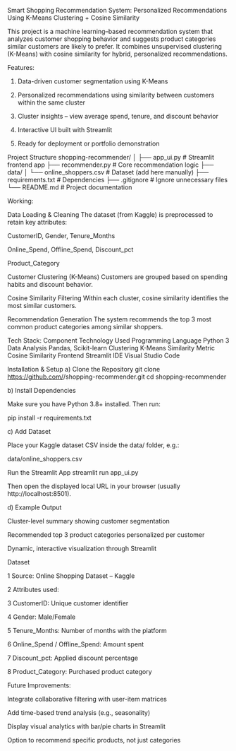 Smart Shopping Recommendation System:
Personalized Recommendations Using K-Means Clustering + Cosine Similarity

This project is a machine learning–based recommendation system that analyzes customer shopping behavior and suggests product categories similar customers are likely to prefer. It combines unsupervised clustering (K-Means) with cosine similarity for hybrid, personalized recommendations.

Features:

1) Data-driven customer segmentation using K-Means

2) Personalized recommendations using similarity between customers within the same cluster

3) Cluster insights – view average spend, tenure, and discount behavior

4) Interactive UI built with Streamlit

5) Ready for deployment or portfolio demonstration

Project Structure
shopping-recommender/
│
├── app_ui.py               # Streamlit frontend app
├── recommender.py          # Core recommendation logic
├── data/
│   └── online_shoppers.csv # Dataset (add here manually)
├── requirements.txt        # Dependencies
├── .gitignore              # Ignore unnecessary files
└── README.md               # Project documentation

Working:

Data Loading & Cleaning
The dataset (from Kaggle) is preprocessed to retain key attributes:

CustomerID, Gender, Tenure_Months

Online_Spend, Offline_Spend, Discount_pct

Product_Category

Customer Clustering (K-Means)
Customers are grouped based on spending habits and discount behavior.

Cosine Similarity Filtering
Within each cluster, cosine similarity identifies the most similar customers.

Recommendation Generation
The system recommends the top 3 most common product categories among similar shoppers.

Tech Stack:
Component	Technology Used
Programming Language	Python 3
Data Analysis	Pandas, Scikit-learn
Clustering	K-Means
Similarity Metric	Cosine Similarity
Frontend	Streamlit
IDE	Visual Studio Code


Installation & Setup
a) Clone the Repository
git clone https://github.com/<your-username>/shopping-recommender.git
cd shopping-recommender

b) Install Dependencies

Make sure you have Python 3.8+ installed. Then run:

pip install -r requirements.txt

c) Add Dataset

Place your Kaggle dataset CSV inside the data/ folder, e.g.:

data/online_shoppers.csv

 Run the Streamlit App
streamlit run app_ui.py


Then open the displayed local URL in your browser (usually http://localhost:8501).

d) Example Output

Cluster-level summary showing customer segmentation

Recommended top 3 product categories personalized per customer

Dynamic, interactive visualization through Streamlit


Dataset

1 Source: Online Shopping Dataset – Kaggle

2 Attributes used:

3 CustomerID: Unique customer identifier

4 Gender: Male/Female

5 Tenure_Months: Number of months with the platform

6 Online_Spend / Offline_Spend: Amount spent

7 Discount_pct: Applied discount percentage

8 Product_Category: Purchased product category


Future Improvements:

Integrate collaborative filtering with user-item matrices

Add time-based trend analysis (e.g., seasonality)

Display visual analytics with bar/pie charts in Streamlit

Option to recommend specific products, not just categories

